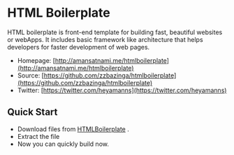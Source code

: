 # HTML Boilerplate 
HTML boilerplate is front-end template for building fast, beautiful websites or webApps. It includes basic framework like architecture that helps developers for faster development of web pages.
- Homepage: [http://amansatnami.me/htmlboilerplate](http://amansatnami.me/htmlboilerplate)
- Source: [https://github.com/zzbazinga/htmlboilerplate](https://github.com/zzbazinga/htmlboilerplate)
- Twitter: [https://twitter.com/heyamanns](https://twitter.com/heyamanns)

## Quick Start
- Download files from [HTMLBoilerplate](http://amansatnami.me/htmlboilerplate) .
- Extract the file
- Now you can quickly build now.

